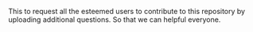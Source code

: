 This to request all the esteemed users to contribute to this repository by uploading additional questions. So that we can helpful everyone.
